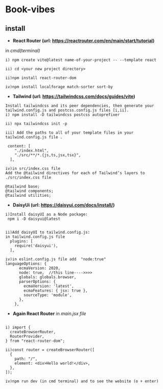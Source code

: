 # **Book-vibes**

## **install**

- **React Router (url: https://reactrouter.com/en/main/start/tutorial)**

in _cmd(terminal)_

```
i) npm create vite@latest name-of-your-project -- --template react

ii) cd <your new project directory>

ii)npm install react-router-dom

iv)npm install localforage match-sorter sort-by 
```

- **Tailwind (url: https://tailwindcss.com/docs/guides/vite)** 

```
Install tailwindcss and its peer dependencies, then generate your tailwind.config.js and postcss.config.js files [i,ii].
i) npm install -D tailwindcss postcss autoprefixer

ii) npx tailwindcss init -p

iii) Add the paths to all of your template files in your tailwind.config.js file .

 content: [
    "./index.html",
    "./src/**/*.{js,ts,jsx,tsx}",
  ],

iv)in src/index.css file
Add the @tailwind directives for each of Tailwind’s layers to ./src/index.css file

@tailwind base;
@tailwind components;
@tailwind utilities; 
```

- **DaisyUi (url: https://daisyui.com/docs/install/)**
```
i)Install daisyUI as a Node package:
 npm i -D daisyui@latest


ii)Add daisyUI to tailwind.config.js:
in tailwind.config.js file 
  plugins: [
    require('daisyui'),
  ],

iv)in eslint.config.js file add  "node:true"
languageOptions: {
      ecmaVersion: 2020,
      node: true,  //this line---->>>>
      globals: globals.browser,
      parserOptions: {
        ecmaVersion: 'latest',
        ecmaFeatures: { jsx: true },
        sourceType: 'module',
      },
    },
```

- **Again React Router**
in _main.jsx file_
```

i) import {
  createBrowserRouter,
  RouterProvider,
} from "react-router-dom";

ii)const router = createBrowserRouter([
  {
    path: "/",
    element: <div>Hello world!</div>,
  },
]);

iv)npm run dev (in cmd terminal) and to see the website (o + enter)
```

